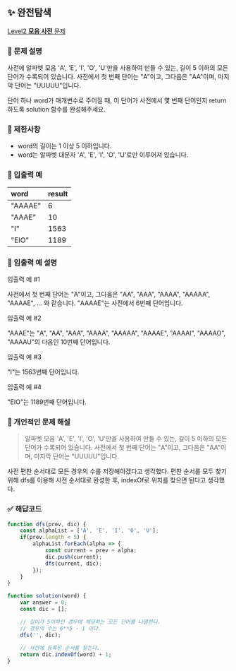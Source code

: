 ## ✨ 완전탐색
[Level2 **모음 사전** 문제](https://school.programmers.co.kr/learn/courses/30/lessons/84512) 

### 📘 문제 설명
사전에 알파벳 모음 'A', 'E', 'I', 'O', 'U'만을 사용하여 만들 수 있는, 길이 5 이하의 모든 단어가 수록되어 있습니다. 사전에서 첫 번째 단어는 "A"이고, 그다음은 "AA"이며, 마지막 단어는 "UUUUU"입니다.

단어 하나 word가 매개변수로 주어질 때, 이 단어가 사전에서 몇 번째 단어인지 return 하도록 solution 함수를 완성해주세요.

### 📕 제한사항
- word의 길이는 1 이상 5 이하입니다.
- word는 알파벳 대문자 'A', 'E', 'I', 'O', 'U'로만 이루어져 있습니다.

### 📙 입출력 예
|word|result|
|:---|:---|
|"AAAAE"|6|
|"AAAE"|10|
|"I"|1563|
|"EIO"|1189|

### 📒 입출력 예 설명
입출력 예 #1

사전에서 첫 번째 단어는 "A"이고, 그다음은 "AA", "AAA", "AAAA", "AAAAA", "AAAAE", ... 와 같습니다. "AAAAE"는 사전에서 6번째 단어입니다.

입출력 예 #2

"AAAE"는 "A", "AA", "AAA", "AAAA", "AAAAA", "AAAAE", "AAAAI", "AAAAO", "AAAAU"의 다음인 10번째 단어입니다.

입출력 예 #3

"I"는 1563번째 단어입니다.

입출력 예 #4

"EIO"는 1189번째 단어입니다.

### 📗 개인적인 문제 해설
> 알파벳 모음 'A', 'E', 'I', 'O', 'U'만을 사용하여 만들 수 있는, 길이 5 이하의 모든 단어가 수록되어 있습니다. 사전에서 첫 번째 단어는 "A"이고, 그다음은 "AA"이며, 마지막 단어는 "UUUUU"입니다.

사전 편찬 순서대로 모든 경우의 수를 저장해야겠다고 생각했다. 편찬 순서를 모두 찾기 위해 dfs를 이용해 사전 순서대로 완성한 후, indexOf로 위치를 찾으면 된다고 생각했다.


### ✅ 해답코드
```javascript
function dfs(prev, dic) {
    const alphaList = ['A', 'E', 'I', 'O', 'U'];
    if(prev.length < 5) {
        alphaList.forEach(alpha => {
            const current = prev + alpha; 
            dic.push(current);
            dfs(current, dic);  
        });
    }
}

function solution(word) {
    var answer = 0;
    const dic = [];

    // 길이가 5이하인 경우에 해당하는 모든 단어를 나열한다.
    // 경우의 수는 6**5 - 1 이다.
    dfs('', dic);
    
    // 사전에 등록된 순서를 찾는다.
    return dic.indexOf(word) + 1;
}
```